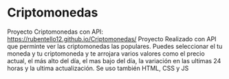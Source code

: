 # Criptomonedas
Proyecto Criptomonedas con API: https://rubentello12.github.io/Criptomonedas/
Proyecto Realizado con API que perminte ver las criptomonedas las populares. Puedes seleccionar el tu moneda y tu criptomoneda y te arrojara varios valores como el precio actual, el más alto del día, el mas bajo del día, la variación en las ultimas 24 horas y la ultima actualización. Se uso también HTML, CSS y JS 
